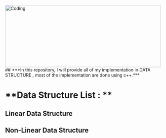 <img align="center" width="100%" height="200" alt="Coding" src="https://i.ibb.co/pw2pzCk/datastructure.png">
## ***In this repository, I will provide all of my implementation in DATA STRUCTURE , most of the implementation are done using c++.***

# **Data Structure List : **

## **Linear Data Structure**




## **Non-Linear Data Structure**
